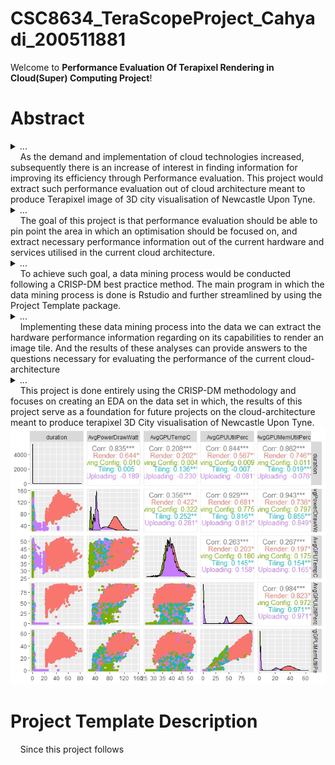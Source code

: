 # CSC8634_TeraScopeProject_Cahyadi_200511881

Welcome to **Performance Evaluation Of Terapixel Rendering in Cloud(Super) Computing Project**!

# Abstract
<details> <summary>...</summary>_**Context**_</details>  
&nbsp;&nbsp;&nbsp; As the demand and implementation of cloud technologies increased, subsequently there is an increase of interest in finding information for improving its efficiency through Performance evaluation. This project would extract such performance evaluation out of cloud architecture meant to produce Terapixel image of 3D city visualisation of Newcastle Upon Tyne.  
<details><summary>...</summary>_**Objective**_</details>  
&nbsp;&nbsp;&nbsp; The goal of this project is that performance evaluation should be able to pin point the area in which an optimisation should be focused on, and extract necessary performance information out of the current hardware and services utilised in the current cloud architecture.   
<details><summary>...</summary>_**Method**_</details>  
&nbsp;&nbsp;&nbsp; To achieve such goal, a data mining process would be conducted following a CRISP-DM best practice method. The main program in which the data mining process is done is Rstudio and further streamlined by using the Project Template package.  
<details><summary>...</summary>_**Results**_</details>  
&nbsp;&nbsp;&nbsp; Implementing these data mining process into the data we can extract the hardware performance information regarding on its capabilities to render an image tile. And the results of these analyses can provide answers to the questions necessary for evaluating the   performance of the current cloud-architecture  
<details><summary>...</summary>_**Novelty**_</details>  
&nbsp;&nbsp;&nbsp; This project is done entirely using the CRISP-DM methodology and focuses on creating an EDA on the data set in which, the results of this project serve as a foundation for future projects on the cloud-architecture meant to produce terapixel 3D City visualisation of Newcastle Upon Tyne.  

<img src= "complete_eventNamesPairsData.jpeg"/> 

# Project Template Description 

&nbsp;&nbsp;&nbsp; Since this project follows 
